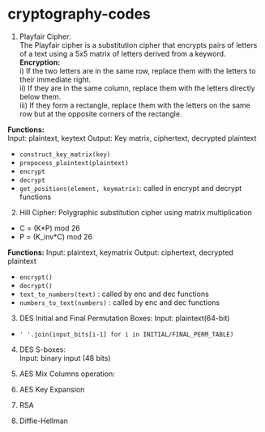# cryptography-codes
1. Playfair Cipher:  
The Playfair cipher is a substitution cipher that encrypts pairs of letters of a text using a 5x5 matrix of letters derived from a keyword.  
**Encryption:**  
i)	If the two letters are in the same row, replace them with the letters to their immediate right.  
ii)	If they are in the same column, replace them with the letters directly below them.  
iii) If they form a rectangle, replace them with the letters on the same row but at the opposite corners of the rectangle.  
   
**Functions:**  
Input: plaintext, keytext 
Output: Key matrix, ciphertext, decrypted plaintext  
- `construct_key_matrix(key)`
- `prepocess_plaintext(plaintext)`  
- `encrypt`
- `decrypt`  
- `get_positions(element, keymatrix)`: called in encrypt and decrypt functions  

2. Hill Cipher:
Polygraphic substitution cipher using matrix multiplication  
- C = (K*P) mod 26  
- P = (K_inv*C) mod 26  

**Functions:**
Input: plaintext, keymatrix
Output: ciphertext, decrypted plaintext
- `encrypt()`
- `decrypt()`  
- `text_to_numbers(text)` : called by enc and dec functions
- `numbers_to_text(numbers)` : called by enc and dec functions  

3. DES Initial and Final Permutation Boxes:
Input: plaintext(64-bit)
- `' '.join(input_bits[i-1] for i in INITIAL/FINAL_PERM_TABLE)`  

4. DES S-boxes:  
Input: binary input (48 bits)  

5. AES Mix Columns operation:  
<!-- Given: original matrix,  -->

6. AES Key Expansion  

7. RSA  

8. Diffie-Hellman 